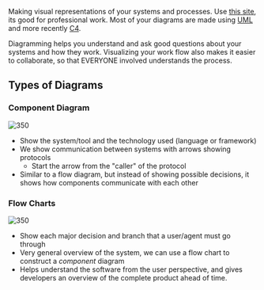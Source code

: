 Making visual representations of your systems and processes. Use [this site](https://draw.io), its good for professional work. Most of your diagrams are made using [UML](https://en.wikipedia.org/wiki/Unified_Modeling_Language) and more recently [C4](https://www.infoq.com/news/2022/07/spotify-system-model-c4/).

Diagramming helps you understand and ask good questions about your systems and how they work. Visualizing your work flow also makes it easier to collaborate, so that EVERYONE involved understands the process.


## Types of Diagrams

### Component Diagram
![350](https://external-content.duckduckgo.com/iu/?u=https%3A%2F%2Fimages.edrawsoft.com%2Fimages2020%2Fcomponent-example1.jpg&f=1&nofb=1&ipt=0abbcf474516dcce425ab5e195062e763aa1e54014b1b2bb3c1ca3c3fff931ad)
- Show the system/tool and the technology used (language or framework)
- We show communication between systems with arrows showing protocols
	- Start the arrow from the "caller" of the protocol
- Similar to a flow diagram, but instead of showing possible decisions, it shows how components communicate with each other
### Flow Charts
![350](https://imgs.xkcd.com/comics/flow_charts.png)
- Show each major decision and branch that a user/agent must go through
- Very general overview of the system, we can use a flow chart to construct a *component* diagram
- Helps understand the software from the user perspective, and gives developers an overview of the complete product ahead of time.